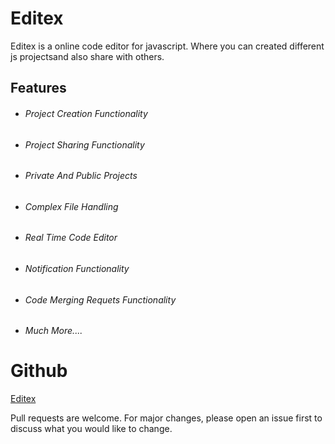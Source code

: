 # Editex

Editex is a online code editor for javascript. Where you can created different js projectsand also share with others.

## Features

- ###### Project Creation Functionality
- ###### Project Sharing Functionality
- ###### Private And Public Projects
- ###### Complex File Handling
- ###### Real Time Code Editor
- ###### Notification Functionality
- ###### Code Merging Requets Functionality
- ###### Much More....

# Github

[Editex](https://github.com/HadeedTariq/editex)

Pull requests are welcome. For major changes, please open an issue first
to discuss what you would like to change.
